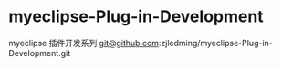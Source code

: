 myeclipse-Plug-in-Development
=============================

myeclipse 插件开发系列
git@github.com:zjledming/myeclipse-Plug-in-Development.git
